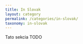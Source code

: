 ```yaml
---
title: In Slovak
layout: category
permalink: /categories/in-slovak/
taxonomy: in-slovak
---
```


Tato sekcia TODO